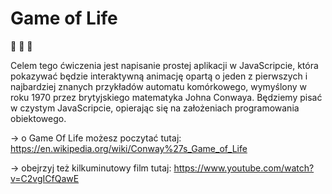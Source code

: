 
# Game of Life

:seedling: :seedling: :seedling:

Celem tego ćwiczenia jest napisanie prostej aplikacji w JavaScripcie, która pokazywać będzie interaktywną animację opartą o jeden z pierwszych i najbardziej znanych przykładów automatu komórkowego, wymyślony w roku 1970 przez brytyjskiego matematyka Johna Conwaya. Będziemy pisać w czystym JavaScripcie, opierając się na założeniach programowania obiektowego.

→ o Game Of Life możesz poczytać tutaj: https://en.wikipedia.org/wiki/Conway%27s_Game_of_Life

→ obejrzyj też kilkuminutowy film tutaj: https://www.youtube.com/watch?v=C2vgICfQawE

